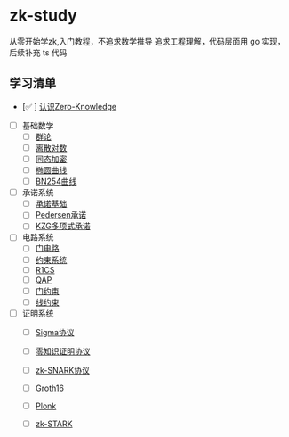 # zk-study
从零开始学zk,入门教程，不追求数学推导
追求工程理解，代码层面用 go 实现，后续补充 ts 代码

## 学习清单
- [✅ ] [认识Zero-Knowledge](./1.认识zk.md)
- [ ] 基础数学
  - [ ] [群论](./2.群论.md)
  - [ ] [离散对数](./2.群论.md)
  - [ ] [同态加密](./2.群论.md)
  - [ ] [椭圆曲线](./3.椭圆曲线.md)
  - [ ] [BN254曲线](./4.BN254曲线.md)
- [ ] 承诺系统
  - [ ] [承诺基础](./5.承诺.md)
  - [ ] [Pedersen承诺](./6.Pedersen承诺.md)
  - [ ] [KZG多项式承诺](./7.kzg多项式承诺.md)
- [ ] 电路系统
  - [ ] [门电路](./8.门电路.md)
  - [ ] [约束系统](./9.约束系统.md)
  - [ ] [R1CS](./10.R1CS.md)
  - [ ] [QAP](./12.QAP.md)
  - [ ] [门约束](./16.门约束.md)
  - [ ] [线约束](./17.线约束.md)
- [ ] 证明系统
  - [ ] [Sigma协议](./sigma协议.md)
  - [ ] [零知识证明协议](./13.零知识证明协议.md)
  - [ ] [zk-SNARK协议](./14.zk-SNARK协议.md)
  - [ ] [Groth16](./15.Grot16.md)
  - [ ] [Plonk](./18.Plonk.md)
  - [ ] [zk-STARK](./19.zk-STARK.md)

